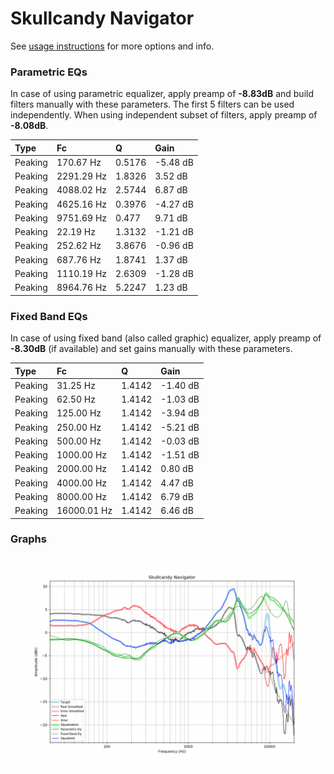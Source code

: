 # Skullcandy Navigator
See [usage instructions](https://github.com/jaakkopasanen/AutoEq#usage) for more options and info.

### Parametric EQs
In case of using parametric equalizer, apply preamp of **-8.83dB** and build filters manually
with these parameters. The first 5 filters can be used independently.
When using independent subset of filters, apply preamp of **-8.08dB**.

| Type    | Fc         |      Q | Gain     |
|:--------|:-----------|:-------|:---------|
| Peaking | 170.67 Hz  | 0.5176 | -5.48 dB |
| Peaking | 2291.29 Hz | 1.8326 | 3.52 dB  |
| Peaking | 4088.02 Hz | 2.5744 | 6.87 dB  |
| Peaking | 4625.16 Hz | 0.3976 | -4.27 dB |
| Peaking | 9751.69 Hz | 0.477  | 9.71 dB  |
| Peaking | 22.19 Hz   | 1.3132 | -1.21 dB |
| Peaking | 252.62 Hz  | 3.8676 | -0.96 dB |
| Peaking | 687.76 Hz  | 1.8741 | 1.37 dB  |
| Peaking | 1110.19 Hz | 2.6309 | -1.28 dB |
| Peaking | 8964.76 Hz | 5.2247 | 1.23 dB  |

### Fixed Band EQs
In case of using fixed band (also called graphic) equalizer, apply preamp of **-8.30dB**
(if available) and set gains manually with these parameters.

| Type    | Fc          |      Q | Gain     |
|:--------|:------------|:-------|:---------|
| Peaking | 31.25 Hz    | 1.4142 | -1.40 dB |
| Peaking | 62.50 Hz    | 1.4142 | -1.03 dB |
| Peaking | 125.00 Hz   | 1.4142 | -3.94 dB |
| Peaking | 250.00 Hz   | 1.4142 | -5.21 dB |
| Peaking | 500.00 Hz   | 1.4142 | -0.03 dB |
| Peaking | 1000.00 Hz  | 1.4142 | -1.51 dB |
| Peaking | 2000.00 Hz  | 1.4142 | 0.80 dB  |
| Peaking | 4000.00 Hz  | 1.4142 | 4.47 dB  |
| Peaking | 8000.00 Hz  | 1.4142 | 6.79 dB  |
| Peaking | 16000.01 Hz | 1.4142 | 6.46 dB  |

### Graphs
![](./Skullcandy%20Navigator.png)